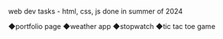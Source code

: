 web dev tasks - html, css, js
done in summer of 2024

◆portfolio page
◆weather app 
◆stopwatch 
◆tic tac toe game
